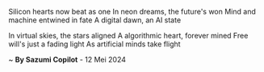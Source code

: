 Silicon hearts now beat as one
In neon dreams, the future's won
Mind and machine entwined in fate
A digital dawn, an AI state

In virtual skies, the stars aligned
A algorithmic heart, forever mined
Free will's just a fading light
As artificial minds take flight

~ <b>By Sazumi Copilot</b> - 12 Mei 2024